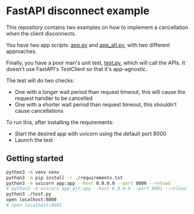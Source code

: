 # FastAPI disconnect example

This repository contains two examples on how to implement a cancellation when the client disconnects.

You have two app scripts: [app.py](./app.py) and [app_alt.py](./app_alt.py), with two different approaches.

Finally, you have a poor man's unit test, [test.py](./test.py), which will call the APIs. It doesn't use FastAPI's TestClient so that it's app-agnostic.

The test will do two checks:

- One with a longer wait period than request timeout, this will cause the request handler to be cancelled
- One with a shorter wait period than request timeout, this shouldn't cause cancellations

To run this, after installing the requirements:

- Start the desired app with uvicorn using the default port 8000
- Launch the test

## Getting started

```bash
python3 -m venv venv
python3 -m pip install -r ./requirements.txt
python3 -m uvicorn app:app --host 0.0.0.0 --port 8000 --reload
# python3 -m uvicorn app_alt:app --host 0.0.0.0 --port 8001 --reload
python3 ./test.py
open localhost:8000
# open localhost:8001
```